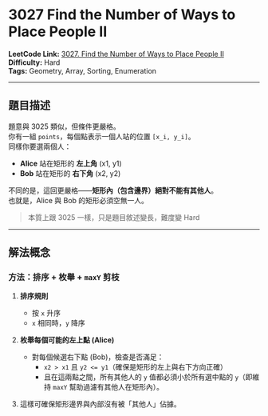 # 3027 Find the Number of Ways to Place People II

**LeetCode Link:** [3027. Find the Number of Ways to Place People II](https://leetcode.com/problems/find-the-number-of-ways-to-place-people-ii/)  
**Difficulty:** Hard  
**Tags:** Geometry, Array, Sorting, Enumeration

---

## 題目描述
題意與 3025 類似，但條件更嚴格。  
你有一組 `points`，每個點表示一個人站的位置 `[x_i, y_i]`。  
同樣你要選兩個人：
- **Alice** 站在矩形的 **左上角** (x1, y1)  
- **Bob** 站在矩形的 **右下角** (x2, y2)

不同的是，這回更嚴格——**矩形內（包含邊界）絕對不能有其他人**。  
也就是，Alice 與 Bob 的矩形必須空無一人。

> 本質上跟 3025 一樣，只是題目敘述變長，難度變 Hard

---

## 解法概念

### 方法：排序 + 枚舉 + `maxY` 剪枝
1. **排序規則**  
   - 按 `x` 升序  
   - `x` 相同時，`y` 降序  

2. **枚舉每個可能的左上點 (Alice)**  
   - 對每個候選右下點 (Bob)，檢查是否滿足：  
     - `x2 > x1` 且 `y2 <= y1`（確保是矩形的左上與右下方向正確）  
     - 且在這兩點之間，所有其他人的 `y` 值都必須小於所有選中點的 `y`（即維持 `maxY` 幫助過濾有其他人在矩形內）。

3. 這樣可確保矩形邊界與內部沒有被「其他人」佔據。
